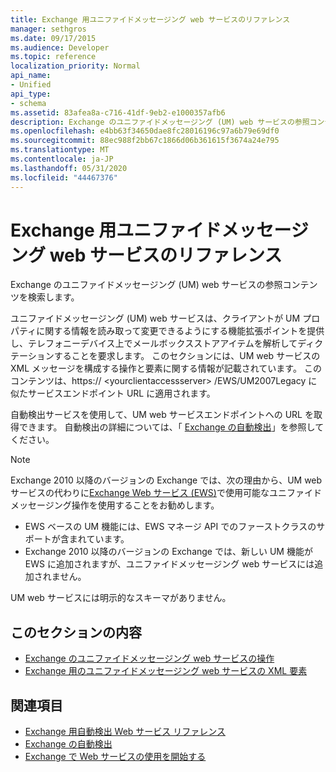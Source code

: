 ```yaml
---
title: Exchange 用ユニファイドメッセージング web サービスのリファレンス
manager: sethgros
ms.date: 09/17/2015
ms.audience: Developer
ms.topic: reference
localization_priority: Normal
api_name:
- Unified
api_type:
- schema
ms.assetid: 83afea8a-c716-41df-9eb2-e1000357afb6
description: Exchange のユニファイドメッセージング (UM) web サービスの参照コンテンツを検索します。
ms.openlocfilehash: e4bb63f34650dae8fc28016196c97a6b79e69df0
ms.sourcegitcommit: 88ec988f2bb67c1866d06b361615f3674a24e795
ms.translationtype: MT
ms.contentlocale: ja-JP
ms.lasthandoff: 05/31/2020
ms.locfileid: "44467376"
---
```

# <a name="unified-messaging-web-service-reference-for-exchange"></a>Exchange 用ユニファイドメッセージング web サービスのリファレンス

Exchange のユニファイドメッセージング (UM) web サービスの参照コンテンツを検索します。
  
ユニファイドメッセージング (UM) web サービスは、クライアントが UM プロパティに関する情報を読み取って変更できるようにする機能拡張ポイントを提供し、テレフォニーデバイス上でメールボックスストアアイテムを解析してディクテーションすることを要求します。 このセクションには、UM web サービスの XML メッセージを構成する操作と要素に関する情報が記載されています。 このコンテンツは、https:// \<yourclientaccessserver\> /EWS/UM2007Legacy に似たサービスエンドポイント URL に適用されます。 
  
自動検出サービスを使用して、UM web サービスエンドポイントへの URL を取得できます。 自動検出の詳細については、「 [Exchange の自動検出](../exchange-web-services/autodiscover-for-exchange.md)」を参照してください。
  
> [!NOTE]
>  Exchange 2010 以降のバージョンの Exchange では、次の理由から、UM web サービスの代わりに[Exchange Web サービス (EWS)](https://msdn.microsoft.com/library/60285497-0c4e-4e51-84e1-34dd6d89a5d8%28Office.15%29.aspx)で使用可能なユニファイドメッセージング操作を使用することをお勧めします。 
> - EWS ベースの UM 機能には、EWS マネージ API でのファーストクラスのサポートが含まれています。 
> - Exchange 2010 以降のバージョンの Exchange では、新しい UM 機能が EWS に追加されますが、ユニファイドメッセージング web サービスには追加されません。 
  
UM web サービスには明示的なスキーマがありません。
  
## <a name="in-this-section"></a>このセクションの内容
<a name="bk_InThisSection"> </a>

- [Exchange のユニファイドメッセージング web サービスの操作](unified-messaging-web-service-operations-for-exchange.md)   
- [Exchange 用のユニファイドメッセージング web サービスの XML 要素](unified-messaging-web-service-xml-elements-for-exchange.md)
    
## <a name="see-also"></a>関連項目

- [Exchange 用自動検出 Web サービス リファレンス](autodiscover-web-service-reference-for-exchange.md)
- [Exchange の自動検出](../exchange-web-services/autodiscover-for-exchange.md)
- [Exchange で Web サービスの使用を開始する](../exchange-web-services/start-using-web-services-in-exchange.md)
    

